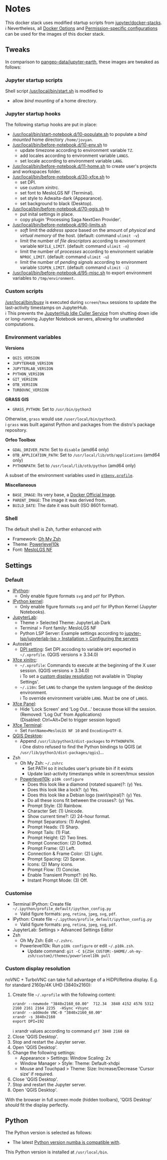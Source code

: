 # Notes

This docker stack uses modified startup scripts from
[jupyter/docker-stacks](https://github.com/jupyter/docker-stacks).  
:information_source: Nevertheless, all [Docker Options](https://github.com/jupyter/docker-stacks/blob/main/docs/using/common.md#docker-options)
and [Permission-specific configurations](https://github.com/jupyter/docker-stacks/blob/main/docs/using/common.md#permission-specific-configurations)
can be used for the images of this docker stack.

## Tweaks

In comparison to
[pangeo-data/jupyter-earth](https://github.com/pangeo-data/jupyter-earth), these
images are tweaked as follows:

### Jupyter startup scripts

Shell script [/usr/local/bin/start.sh](base/scripts/usr/local/bin/start.sh) is
modified to

* allow *bind mounting* of a home directory.

### Jupyter startup hooks

The following startup hooks are put in place:

* [/usr/local/bin/start-notebook.d/10-populate.sh](base/scripts/usr/local/bin/start-notebook.d/10-populate.sh)
  to populate a *bind mounted* home directory `/home/jovyan`.
* [/usr/local/bin/before-notebook.d/10-env.sh](base/scripts/usr/local/bin/before-notebook.d/10-env.sh) to
  * update timezone according to environment variable `TZ`.
  * add locales according to environment variable `LANGS`.
  * set locale according to environment variable `LANG`.
* [/usr/local/bin/before-notebook.d/11-home.sh](base/scripts/usr/local/bin/before-notebook.d/11-home.sh)
  to create user's projects and workspaces folder.
* [/usr/local/bin/before-notebook.d/30-xfce.sh](base/scripts/usr/local/bin/before-notebook.d/30-xfce.sh) to
  * set DPI.
  * use custom xinitrc.
  * set font to MesloLGS NF (Terminal).
  * set style to Adwaita-dark (Appearance).
  * set background to black (Desktop).
* [/usr/local/bin/before-notebook.d/70-qgis.sh](base/scripts/usr/local/bin/before-notebook.d/70-qgis.sh) to
  * put inital settings in place.
  * copy plugin 'Processing Saga NextGen Provider'.
* [/usr/local/bin/before-notebook.d/90-limits.sh](base/scripts/usr/local/bin/before-notebook.d/90-limits.sh)
  * *soft* limit the *address space* based on the amount of *physical* and
    *virtual memory* of the host. (default: command `ulimit -v`)
  * limit the number of *file descriptors* according to environment variable
    `NOFILE_LIMIT`. (default: command `ulimit -n`)
  * limit the number of *processes* according to environment variable
    `NPROC_LIMIT`. (default: command `ulimit -u`)
  * limit the number of *pending signals* according to environment variable
    `SIGPEN_LIMIT`. (default: command `ulimit -i`)
* [/usr/local/bin/before-notebook.d/95-misc.sh](base/scripts/usr/local/bin/before-notebook.d/95-misc.sh)
  to export environment variables to `/tmp/environment`.

### Custom scripts

[/usr/local/bin/busy](base/scripts/usr/local/bin/busy) is executed during
`screen`/`tmux` sessions to update the last-activity timestamps on JupyterHub.  
:information_source: This prevents the [JupyterHub Idle Culler Service](https://github.com/jupyterhub/jupyterhub-idle-culler)
from shutting down idle or long-running Jupyter Notebook servers, allowing for
unattended computations.

### Environment variables

**Versions**

* `QGIS_VERSION`
* `JUPYTERHUB_VERSION`
* `JUPYTERLAB_VERSION`
* `PYTHON_VERSION`
* `GIT_VERSION`
* `OTB_VERSION`
* `TURBOVNC_VERSION`

**GRASS GIS**

* `GRASS_PYTHON`: Set to `/usr/bin/python3`

Otherwise, `grass` would use `/user/local/bin/python3`.  
:information_source: `grass` was built against Python and packages from the
distro's package repository.

**Orfeo Toolbox**

* `GDAL_DRIVER_PATH`: Set to `disable` (amd64 only)
* `OTB_APPLICATION_PATH`: Set to `/usr/local/lib/otb/applications` (amd64 only)
* `PYTHONPATH`: Set to `/usr/local/lib/otb/python` (amd64 only)

A subset of the environment variables used in [`otbenv.profile`](https://github.com/orfeotoolbox/OTB/blob/develop/Packaging/Files/otbenv.profile).

**Miscellaneous**

* `BASE_IMAGE`: Its very base, a [Docker Official Image](https://hub.docker.com/search?q=&type=image&image_filter=official).
* `PARENT_IMAGE`: The image it was derived from.
* `BUILD_DATE`: The date it was built (ISO 8601 format).

### Shell

The default shell is Zsh, further enhanced with

* Framework: [Oh My Zsh](https://ohmyz.sh/)
* Theme: [Powerlevel10k](https://github.com/romkatv/powerlevel10k#oh-my-zsh)
* Font: [MesloLGS NF](https://github.com/romkatv/powerlevel10k#fonts)

## Settings

### Default

* [IPython](base/conf/ipython/usr/local/etc/ipython/ipython_config.py):
  * Only enable figure formats `svg` and `pdf` for IPython.
* [IPython kernel](base/conf/ipython/usr/local/etc/ipython/ipython_kernel_config.py):
  * Only enable figure formats `svg` and `pdf` for IPython Kernel (Jupyter
    Notebooks).
* [JupyterLab](base/conf/jupyterlab/usr/local/share/jupyter/lab/settings/overrides.json):
  * Theme > Selected Theme: JupyterLab Dark
  * Terminal > Font family: MesloLGS NF
  * Python LSP Server: Example settings according to [jupyter-lsp/jupyterlab-lsp > Installation > Configuring the servers](https://github.com/jupyter-lsp/jupyterlab-lsp#configuring-the-servers)
* Autostart
  * [DPI setting](base/conf/user/var/backups/skel/.config/autostart/DPI%20setting.desktop):
    Set DPI accoding to variable `DPI` exported in `~/.xprofile`. (QGIS
    versions ≥ 3.34.0)
* [Xfce xinitrc](base/conf/user/var/backups/skel/.config/xfce4/xinitrc):
  * `~/.xprofile`: Commands to execute at the beginning of the X user session.
    (QGIS versions ≥ 3.34.0)  
    :information_source: To set a
    [custom display resolution](#custom-display-resolution) not available in
    'Display Settings'.
  * `~/.i18n`: Set `LANG` to change the system language of the desktop
    environment.  
    :information_source: To override environment variable `LANG`. Must be one of
    `LANGS`.
* [Xfce Panel](base/conf/xfce/etc/xdg/xfce4/xfconf/xfce-perchannel-xml/xfce4-panel.xml):
  * Hide 'Lock Screen' and 'Log Out...' because those kill the session.  
    (Removed: 'Log Out' from Applications)  
    (Disabled: Ctrl+Alt+Del to trigger session logout)
* [Xfce Terminal](base/conf/user/var/backups/skel/.config/xfce4/terminal/terminalrc):
  * Set `FontName=MesloLGS NF 10` and `Encoding=UTF-8`.
* [QGIS Desktop](base/conf/user/var/backups/skel/.local/share/QGIS/QGIS3/profiles/default/QGIS/QGIS3.ini):
  * Append `/usr/lib/python3/dist-packages` to `PYTHONPATH`.  
    :information_source: One distro refused to find the Python bindings to QGIS
    (at `/usr/lib/python3/dist-packages/qgis`)...
* Zsh
  * Oh My Zsh: `~/.zshrc`
    * Set PATH so it includes user's private bin if it exists
    * Update last-activity timestamps while in screen/tmux session
  * [Powerlevel10k](base/conf/user/var/backups/skel/.p10k.zsh): `p10k configure`
    * Does this look like a diamond (rotated square)?: (y)  Yes.
    * Does this look like a lock?: (y)  Yes.
    * Does this look like a Debian logo (swirl/spiral)?: (y)  Yes.
    * Do all these icons fit between the crosses?: (y)  Yes.
    * Prompt Style: (3)  Rainbow.
    * Character Set: (1)  Unicode.
    * Show current time?: (2)  24-hour format.
    * Prompt Separators: (1)  Angled.
    * Prompt Heads: (1)  Sharp.
    * Prompt Tails: (1)  Flat.
    * Prompt Height: (2)  Two lines.
    * Prompt Connection: (2)  Dotted.
    * Prompt Frame: (2)  Left.
    * Connection & Frame Color: (2)  Light.
    * Prompt Spacing: (2)  Sparse.
    * Icons: (2)  Many icons.
    * Prompt Flow: (1)  Concise.
    * Enable Transient Prompt?: (n)  No.
    * Instant Prompt Mode: (3)  Off.

### Customise

* Terminal IPython: Create file `~/.ipython/profile_default/ipython_config.py`
  * Valid figure formats: `png`, `retina`, `jpeg`, `svg`, `pdf`.
* IPython: Create file `~/.ipython/profile_default/ipython_config.py`
  * Valid figure formats: `png`, `retina`, `jpeg`, `svg`, `pdf`.
* JupyterLab: Settings > Advanced Settings Editor
* Zsh
  * Oh My Zsh: Edit `~/.zshrc`.
  * Powerlevel10k: Run `p10k configure` or edit `~/.p10k.zsh`.
    * Update command:
      `git -C ${ZSH_CUSTOM:-$HOME/.oh-my-zsh/custom}/themes/powerlevel10k pull`

### Custom display resolution

noVNC + TurboVNC can take full advantage of a HiDPI/Retina display. E.g. for
standard 2160p/4K UHD (3840x2160):

1. Create file `~/.xprofile` with the following content:  
   ```
   xrandr --newmode "3840x2160_60.00"  712.34  3840 4152 4576 5312  2160 2161 2164 2235  -HSync +Vsync
   xrandr --addmode VNC-0 "3840x2160_60.00"
   xrandr -s 3840x2160
   export DPI=192
   ```  
   :information_source: xrandr values according to command `gtf 3840 2160 60`
1. Close 'QGIS Desktop'.
1. Stop and restart the Jupyter server.
1. Open 'QGIS Desktop'.
1. Change the following settings:
    * Appearance > Settings: Window Scaling: 2x
    * Window Manager > Style: Theme: Default-xhdpi
    * Mouse and Touchpad > Theme: Size: Increase/Decrease 'Cursor size' if
      required.
1. Close 'QGIS Desktop'.
1. Stop and restart the Jupyter server.
1. Open 'QGIS Desktop'.

With the browser in full screen mode (hidden toolbars), 'QGIS Desktop' *should*
fit the display perfectly.

## Python

The Python version is selected as follows:

* The latest [Python version numba is compatible with](https://numba.readthedocs.io/en/stable/user/installing.html#numba-support-info).

This Python version is installed at `/usr/local/bin`.
